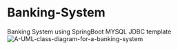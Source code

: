 # Banking-System
Banking System using SpringBoot MYSQL JDBC template
![A-UML-class-diagram-for-a-banking-system](https://github.com/mr-janakiraman/Banking-System/assets/139651085/46daedd1-e651-4ab4-b653-ea09addf72bf)
